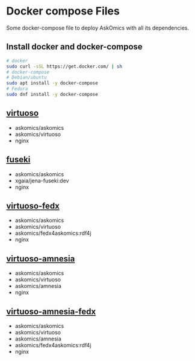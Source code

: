 # Docker compose Files

Some docker-compose file to deploy AskOmics with all its dependencies.

## Install docker and docker-compose

```bash
# docker
sudo curl -sSL https://get.docker.com/ | sh
# docker-compose
# Debian/ubuntu
sudo apt install -y docker-compose
# Fedora
sudo dnf install -y docker-compose
```
## [virtuoso](virtuoso)

- askomics/askomics
- askomics/virtuoso
- nginx

## [fuseki](fuseki)

- askomics/askomics
- xgaia/jena-fuseki:dev
- nginx

## [virtuoso-fedx](virtuoso-fedx)

- askomics/askomics
- askomics/virtuoso
- askomics/fedx4askomics:rdf4j
- nginx

## [virtuoso-amnesia](virtuoso)

- askomics/askomics
- askomics/virtuoso
- askomics/amnesia
- nginx

## [virtuoso-amnesia-fedx](virtuoso-fedx)

- askomics/askomics
- askomics/virtuoso
- askomics/amnesia
- askomics/fedx4askomics:rdf4j
- nginx
